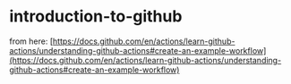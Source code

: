 # introduction-to-github
from here: [https://docs.github.com/en/actions/learn-github-actions/understanding-github-actions#create-an-example-workflow](https://docs.github.com/en/actions/learn-github-actions/understanding-github-actions#create-an-example-workflow)
